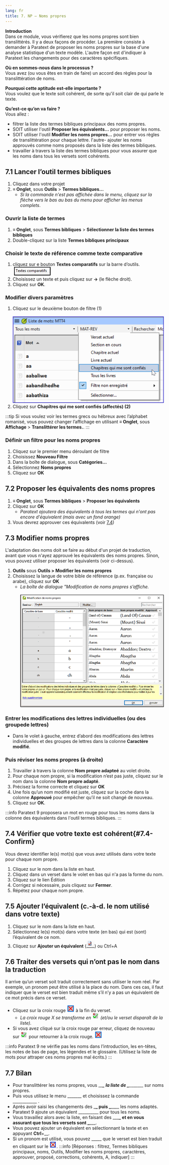 ```yaml
---
lang: fr
title: 7. NP – Noms propres
---
```

**Introduction**  
Dans ce module, vous vérifierez que les noms propres sont bien translittérés. Il y a deux façons de procéder. La première consiste à demander à Paratext de proposer les noms propres sur la base d'une analyse statistique d'un texte modèle. L'autre façon est d'indiquer à Paratext les changements pour des caractères spécifiques.

**Où en sommes-nous dans le processus ?**  
Vous avez (ou vous êtes en train de faire) un accord des règles pour la translittération de noms.

**Pourquoi cette aptitude est-elle importante ?**  
Vous voulez que le texte soit cohérent, de sorte qu'il soit clair de qui parle le texte.

**Qu’est-ce qu’on va faire ?**  
Vous allez :  
-  filtrer la liste des termes bibliques principaux des noms propres.
-  SOIT utiliser l'outil **Proposer les équivalents…** pour proposer les noms.
-  SOIT utiliser l'outil **Modifier les noms propres…** pour entrer vos règles de translittération pour chaque lettre.
l'autre-  ajouter les noms approuvés comme noms proposés dans la liste des termes bibliques.
-  travailler à travers la liste des termes bibliques pour vous assurer que les noms dans tous les versets sont cohérents.


## 7.1 Lancer l’outil termes bibliques

1.  Cliquez dans votre projet
1.  **≡ Onglet**, sous **Outils** \> **Termes bibliques…**
     -  *Si la commande n'est pas affichée dans le menu, cliquez sur la flèche vers le bas au bas du menu pour afficher les menus complets*.

### Ouvrir la liste de termes
1.  **≡ Onglet**, sous **Termes bibliques** \> **Sélectionner la liste des termes bibliques**
1.  Double-cliquez sur la liste **Termes bibliques principaux**

### Choisir le texte de référence comme texte comparative
1.  cliquez sur e bouton **Textes comparatifs** sur la barre d’outils.  
    ![](../media/503598a7eb2e1cf60962a7dc2f00eebb.png)
1.  Choisissez un texte et puis cliquez sur **→** (le flèche droit).
1.  Cliquez sur **OK**.

### Modifier divers paramètres
1.  Cliquez sur le deuxième bouton de filtre (1)  
    ![](../media/1e68dfd166f026a4c3824211a07f7d1a.png)
1.  Cliquez sur **Chapitres qui me sont confiés (affectés) (2)**

:::tip
Si vous voulez voir les termes grecs ou hébreux avec l’alphabet romanisé, vous pouvez changer l’affichage en utilisant **≡ Onglet**, sous **Affichage** \> **Translittérer les termes.**.
:::

### Définir un filtre pour les noms propres
1.  Cliquez sur le premier menu déroulant de filtre
1.  Choisissez **Nouveau Filtre** 
1.  Dans la boîte de dialogue, sous **Catégories…**
1.  Sélectionnez **Noms propres** 
1.  Cliquez sur **OK**


## 7.2 Proposer les équivalents des noms propres

1.  **≡ Onglet**, sous **Termes bibliques** \> **Proposer les équivalents**
1.  Cliquez sur **OK**  
     -   *Paratext ajoutera des équivalents à tous les termes qui n'ont pas encore d'équivalent (mais avec un fond orange)*
1.  Vous devrez approuver ces équivalents (voir  [7.4](#7.4-Confirm))


## 7.3 Modifier noms propres

L'adaptation des noms doit se faire au début d'un projet de traduction, avant que vous n'ayez approuvé les équivalents des noms propres. Sinon, vous pouvez utiliser proposer les équivalents (voir ci-dessus).

1.  **Outils** sous **Outils \> Modifier les noms propres**
1.  Choisissez la langue de votre bible de référence (p.ex. française ou arabe), cliquez sur **OK**
    -   *La boîte de dialogue "Modification de noms propres s’affiche.*  
    ![](../media/a55ecde98d132655dba675d359ecb37f.png)

### Entrer les modifications des lettres individuelles (ou des groupede lettres)

-  Dans le volet à gauche, entrez d’abord des modifications des lettres individuelles et des groupes de lettres dans la colonne **Caractère modifié**.

### Puis réviser les noms propres (à droite)

1.  Travailler à travers la colonne **Nom propre adapteé** au volet droite.
1.  Pour chaque nom propre, si la modification n’est pas juste, cliquez sur le nom dans la colonne **Nom propre adapté**.
1.  Précisez la forme correcte et cliquez sur **OK**
1.  Une fois qu’un nom modifié est juste, cliquez sur la coche dans la colonne **Approuvé** pour empêcher qu’il ne soit changé de nouveau.
1.  Cliquez sur **OK**.

:::info
Paratext 9 proposera un mot en rouge pour tous les noms dans la colonne des équivalents dans l'outil termes bibliques.
:::


## 7.4 Vérifier que votre texte est cohérent{#7.4-Confirm}

Vous devez identifier le(s) mot(s) que vous avez utilisés dans votre texte pour chaque nom propre.

1.  Cliquez sur le nom dans la liste en haut.
1.  Cliquez dans un verset dans le volet en bas qui n'a pas la forme du nom.
1.  Cliquez sur le lien Édition
1.  Corrigez si nécessaire, puis cliquez sur **Fermer**.
1.  Répétez pour chaque nom propre.

## 7.5 Ajouter l’équivalent (c.-à-d. le nom utilisé dans votre texte)

1.  Cliquez sur le nom dans la liste en haut.
1.  Sélectionnez le(s) mot(s) dans votre texte (en bas) qui est (sont) l’équivalent de ce nom.
1.  Cliquez sur **Ajouter un équivalent** (![](../media/2faf8ce188eeffa75ac3f60a1b7781ad.png)) ou Ctrl+A

## 7.6 Traiter des versets qui n’ont pas le nom dans la traduction

Il arrive qu’un verset soit traduit correctement sans utiliser le nom réel. Par exemple, un pronom peut être utilisé à la place du nom. Dans ces cas, il faut indiquer que le verset est bien traduit même s’il n’y a pas un équivalent de ce mot précis dans ce verset.

-  Cliquez sur la croix rouge ![](../media/6c79f90caa8ff0a4c9d63289cc7cc196.png) à la fin du verset.
     -   *La croix rouge X se transforme en* ![](../media/ce5f07b063a9411f9302f81936ee60bb.png) *(et/ou le verset disparaît de la liste).*
-  Si vous avez cliqué sur la croix rouge par erreur, cliquez de nouveau sur ![](../media/ce5f07b063a9411f9302f81936ee60bb.png) pour retourner à la croix rouge. ![](../media/6c79f90caa8ff0a4c9d63289cc7cc196.png)

:::info
Paratext 9 ne vérifie pas les noms dans l’introduction, les en-têtes, les notes de bas de page, les légendes et le glossaire. (Utilisez la liste de mots pour attraper ces noms propres mal écrits.)
:::

## 7.7 Bilan

-  Pour translittérer les noms propres, vous \__\_**\_ la liste de \_**\_______\_ sur noms propres.
-  Puis vous utilisez le menu \______\_ et choisissez la commande \___________\_ .
-  Après avoir saisi les changements des \_**\_ puis \_**\___\_ les noms adaptés.
-  Paratext 9 ajoute un équivalent \_________\_ pour tous les noms.
-  Vous travaillez alors avec la liste, en faisant des \__\_**\_ et en vous assurant que tous les versets sont \_**\___.
-  Vous pouvez ajouter un équivalent en sélectionnant la texte et en appuyant **Ctrl**+__.
-  Si un pronom est utilisé, vous pouvez \____\_ que le verset est bien traduit en cliquant sur le ![](../media/d2b0c7085089d46864b055b505a45c4c.png).
:::info
[Réponses : filtrez, Termes bibliques principaux, noms, Outils, Modifier les noms propres, caractères, approuver, proposé, corrections, cohérents, A, indiquer]
:::